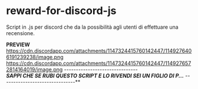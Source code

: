 # reward-for-discord-js
Script in .js per discord che da la possibilità agli utenti di effettuare una recensione. 

**PREVIEW**
https://cdn.discordapp.com/attachments/1147324415760142447/1149276406191239238/image.png
https://cdn.discordapp.com/attachments/1147324415760142447/1149276572814164019/image.png
***-*-*-*-*-*-*-*-*-*-*-*-*-*-*-*-*-*-*-*-*-*-*-*-*-*-*-*-*-*-*-***<br>
**SAPPI CHE SE RUBI QUESTO SCRIPT E LO RIVENDI SEI UN FIGLIO DI P...**
***-*-*-*-*-*-*-*-*-*-*-*-*-*-*-*-*-*-*-*-*-*-*-*-*-*-*-*-*-*-*-***
